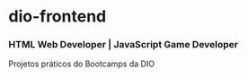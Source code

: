 # dio-frontend
### HTML Web Developer | JavaScript Game Developer
Projetos práticos do Bootcamps da DIO
